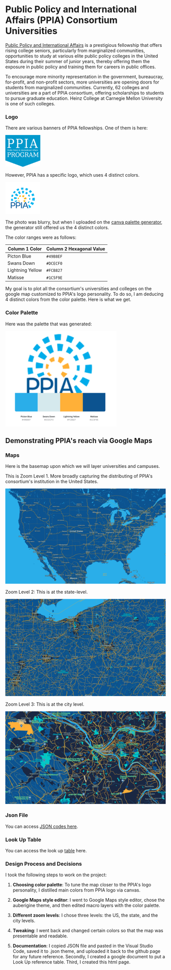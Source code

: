 # Public Policy and International Affairs (PPIA) Consortium Universities 

<a href="https://ppiaprogram.org/">Public Policy and International Affairs</a> is a prestigious fellowship that offers rising college seniors, particularly from marginalized communities, opportunities to study at various elite public policy colleges in the United States during their summer of junior years, thereby offering them the exposure in public policy and training them for careers in public offices.
  
To encourage more minority representation in the government, bureaucray, for-profit, and non-profit sectors, more universities are opening doors for students from marginalized communities. Currently, 62 colleges and universities are a part of PPIA consortium, offering scholarships to students to pursue graduate education. Heinz College at Carnegie Mellon University is one of such colleges. 
  
### Logo

There are various banners of PPIA fellowships. One of them is here: 

<img class="float" src="ppia-logo.png" atl="PPIA Logo"  width="110" height="100">


However, PPIA has a specific logo, which uses 4 distinct colors.

<img class="float" src="ppia-logo-blurry.png" atl="PPIA Logo"  width="110" height="100">

The photo was blurry, but when I uploaded on the <a href='https://www.canva.com/colors/color-palette-generator/'> canva palette generator</a>, the generator still offered us the 4 distinct colors.

The color ranges were as follows: 


| Column 1 Color    | Column 2 Hexagonal Value |
| ----------------- | ----------------------- |
| Picton Blue       | `#49B8EF`                |
| Swans Down        | `#DCECF0`                |
| Lightning Yellow  | `#FCB827`                |
| Matisse           | `#1C5F9E`                |

  
My goal is to plot all the consortium's universities and colleges on the google map customized to PPIA's logo personality. To do so, I am deducing 4 distinct colors from the color palette. Here is what we get. 
  
### Color Palette 

  
Here was the palette that was generated: 

<img class="float" src="ppia-color-palette.png" atl="PPIA Logo"  width="350" height="300">
  
## Demonstrating PPIA's reach via Google Maps
  
### Maps 
  
Here is the basemap upon which we will layer universities and campuses. 
  
This is Zoom Level 1. More broadly capturing the distributing of PPIA's consortium's institution in the United States.
  
![Zoom Level 1](map_zoom1.png)
  
Zoom Level 2: This is at the state-level.
  
![Zoom Level 2](map_zoom2.png)
  
Zoom Level 3: This is at the city level.
  
![Zoom Level 3](map_zoom3.png)
  
  
### Json File
    
You can access <a href='https://github.com/iambikashgupta/gis-portfolio/'> JSON codes here</a>.
   
  
### Look Up Table
 
You can access the look up <a href="https://github.com/iambikashgupta/gis-portfolio/](https://docs.google.com/document/d/1U1qyDIJZoNJw-hEzClXXR6GiBxCoPC1O6fI5Ar9krYM/edit?usp=sharing/"> table</a> here. 


### Design Process and Decisions

I took the following steps to work on the project:

1. **Choosing color palette**: To tune the map closer to the PPIA's logo personality, I distilled main colors from PPIA logo via canvas.

2. **Google Maps style editor**: I went to Google Maps style editor, chose the auberigine theme, and then edited macro layers with the color palette. 

3. **Different zoom levels**: I chose three levels: the US, the state, and the city levels.

4. **Tweaking**: I went back and changed certain colors so that the map was presentable and readable.

5. **Documentation**: I copied JSON file and pasted in the Visual Studio Code, saved it to .json theme, and uploaded it back to the github page for any future reference. Secondly, I created a google document to put a Look Up reference table. Third, I created this html page. 


  

